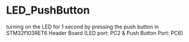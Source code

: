 # LED_PushButton
turning on the LED for 1 second by pressing the push button in STM32f103RET6 Header Board (LED port: PC2 & Push Button Port: PC6)
